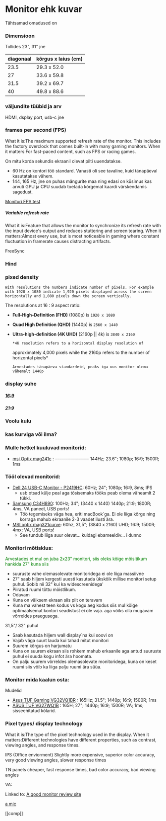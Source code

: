 # Monitor ehk kuvar

Tähtsamad omadused on

### Dimensioon

Tollides 23", 31" jne

| diagonaal | kõrgus x laius (cm) |
| --------- | ------------------- |
| 23.5      | 29.3 x 52.0         |
| 27        | 33.6 x 59.8         |
| 31.5      | 39.2 x 69.7         |
| 40        | 49.8 x 88.6         |

### väljundite tüübid ja arv

HDMI, dsplay port, usb-c jne

### frames per second (FPS)

What it is:The maximum supported refresh rate of the monitor. This includes the factory overclock that comes built-in with many gaming monitors.
When it matters:For fast-paced content, such as FPS or racing games.

On mitu korda sekundis ekraanil olevat pilti uuendatakse.

-   60 Hz on kontori töö standard. Vanasti oli see tavaline, kuid tänapäeval kasutatakse vähem.
-   144, 165 Hz, jne on puhas mängurite maa ning edasi on küsimus kas arvuti GPU ja CPU suudab toetada kõrgemat kaardi värskendamis sagedust.

[Monitori FPS test](https://devicetests.com/refresh-rate-test)

##### Variable refresh rate

What it is:Feature that allows the monitor to synchronize its refresh rate with the input device's output and reduces stuttering and screen tearing.
When it matters:Almost every use, but is most noticeable in gaming where constant fluctuation in framerate causes distracting artifacts.

FreeSync

### Hind

### pixed density

    With resolutions the numbers indicate number of pixels. For example with 1920 x 1080 indicate 1,920 pixels displayed across the screen horizontally and 1,080 pixels down the screen vertically.

The resolutions at 16 : 9 aspect ratio:

-   **Full-High-Definition (FHD)** (1080p) is `1920 x 1080`

-   **Quad High Definition (QHD)** (1440p) is `2560 x 1440`

-   **Ultra-high-definition (4K UHD)** (2160p || 4k) is `3840 x 2160`

        *4K resolution refers to a horizontal display resolution of

    approximately 4,000 pixels while the 2160p refers to the number of horizontal pixels\*

        Arvestades tänapäeva standardeid, peaks iga uus monitor olema vähemalt 1440p

### display suhe

##### [16:9](https://en.wikipedia.org/wiki/16:9_aspect_ratio)

##### 21:9

### Voolu kulu

### kas kurviga või ilma?

### Mulle hetkel kuuluvad monitorid:

-   [msi Optix mag241c](https://www.msi.com/Monitor/Optix-MAG241C) : ----------------- 144Hz; 23.6"; 1080p; 16:9; 1500R; 1ms

### Tööl olevad monitorid:

-   [Dell 24 USB-C Monitor - P2419HC](https://www.dell.com/en-us/work/shop/dell-24-usb-c-monitor-p2419hc/apd/210-aqco/monitors-monitor-accessories): 60Hz; 24"; 1080p; 16:9, 8ms; IPS
    -   usb otsad külje peal aga tõsisemaks tööks peab olema väheamlt 2 tükki.
-   [Samsung C34H890](https://displaysolutions.samsung.com/monitor/detail/1131/C34H890): 100Hz; 34"; (3440 x 1440) 1440p; 21:9; 1800R; 4ms, VA paneel, USB ports!
    -   Töö tegemiseks väga hea, eriti macBook´ga. Ei ole liiga kõrge ning korraga mahub ekraanile 2-3 vaadet ilusti ära.
-   [MSI optix mag321curve](https://www.msi.com/Monitor/Optix-MAG321CURV/Specification): 60hz, 31,5"; (3840 x 2160) UHD; 16:9; 1500R; 4mx; VA, USB ports!
    -   See tundub liiga suur olevat... kuidagi ebameeldiv... i dunno

### Monitori mõtisklus:

<p style="color: green">Arvestades et mul on juba 2x23" monitori, siis oleks kõige mõisltikum hankida 27" kuna siis</p>

-   suuruste vahe olemasolevate monitoridega ei ole liiga massiivne
-   27" saab hiljem kergesti uuesti kasutada ükskõik millise monitori setup puhul. Sobib nii 32" kui ka widescreenidega'
-   Piiratud ruumi tõttu mõistlikum.
-   Odavam
-   Kuna on väiksem ekraan siis pilt on teravam
-   Kuna ma vahest teen kodus vs kogu aeg kodus siis mul kõige optimaalsemat kontori seadistust ei ole vaja. aga võiks olla mugavam võrreldes praegusega.

31,5"/ 32" puhul

-   Saab kasutada hiljem wall display´na kui soovi on
-   Vajab väga suurt lauda kui tahad mitut monitori
-   Suurem kõrgus on harjumatu
-   Kuna on suurem ekraan siis rohkem mahub erkaanile aga antud suuruste puhul ei suuda kogu infot ära hoomata.
-   On palju suurem võrreldes olemasolevate monitoridega, kuna on keset ruumi siis võib ka liiga palju ruumi ära süüa.

### Monitor mida kaalun osta:

Mudelid

-   [Asus TUF Gaming VG32VQ1BR](https://www.asus.com/Displays-Desktops/Monitors/TUF-Gaming/TUF-Gaming-VG32VQ1BR/) : 165Hz; 31.5"; 1440p; 16:9; 1500R; 1ms
-   [ASUS TUF VG27WQ1B](https://arvutitark.ee/est/tootekataloog/Arvutid-ja-lisad-Monitorid-kuni-28-diagonaal/ASUS-TUF-VG27W1B-27-VA-2K-HD-165Hz-1ms-Freesync-HDR10-Vesa-Kolarid-535299) : 165H; 27"; 1440p; 16:9; 1500R; VA; 1ms; sisseehitatud kõlarid.

### Pixel types/ display technology

What it is:The type of the pixel technology used in the display.
When it matters:Different technologies have different properties, such as contrast, viewing angles, and response times.

IPS (Office enviorment)
Slightly more expensive, superior color accuracy, very good viewing angles, slower response times

TN panels
cheaper, fast response times, bad color accuracy, bad viewing angles

VA:

Linked to:
[A good monitor review site](https://www.rtings.com)

[a mic](https://arvutitark.ee/est/tootekataloog/Arvutid-ja-lisad-Heliseadmed-Mikrofonid/Hama-Microphone-IC-USB-Stream-460111)

[[comp]]
